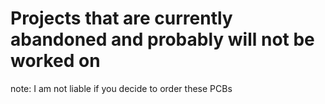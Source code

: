 # Projects that are currently abandoned and probably will not be worked on
note: I am not liable if you decide to order these PCBs